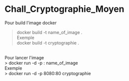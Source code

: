 # Chall_Cryptographie_Moyen

Pour build l'image docker <br>
>  docker build -t name_of_image . <br>
Exemple <br>
>  docker build -t cryptographie . <br>
  <br>
Pour lancer l'image <br>
>  docker run -d -p <port_local>:<port_container> name_of_image <br>
Exemple <br>
>  docker run -d -p 8080:80 cryptographie <br>
